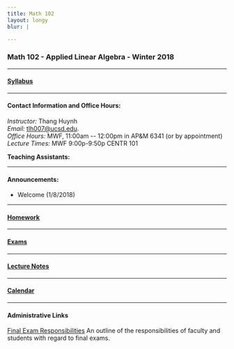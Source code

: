 ```yaml
---
title: Math 102
layout: longy
blur: |

---
```

### Math 102 - Applied Linear Algebra - Winter 2018


---

#### [Syllabus][math102Syl]

  [math102Syl]:http://thanghuynh.org/teaching/math102_syllabus.html

---  

#### Contact Information and Office Hours:  

*Instructor:* Thang Huynh  
*Email:* [tlh007@ucsd.edu][email].    
*Office Hours:* MWF, 11:00am -- 12:00pm in AP&M 6341 (or by appointment)    
*Lecture Times:* MWF	9:00p-9:50p	CENTR	101  

[email]: mailto:tlh007@ucsd.edu

**Teaching Assistants:**   

--- 

#### Announcements:  

  * Welcome (1/8/2018)


---  

#### [Homework][math102HW]

  [math102HW]:http://thanghuynh.org/teaching/math102_hw.html 

---

#### [Exams][math102exam]  

  [math102exam]:http://thanghuynh.org/teaching/math102_ex.html 

--- 

#### [Lecture Notes][math102lec]  

  [math102lec]:http://thanghuynh.org/teaching/math102_lec.html 

---

#### [Calendar][math102Cal]
  
  [math102Cal]:http://thanghuynh.org/teaching/math102_calendar.html  


---  

#### Administrative Links  
[Final Exam Responsibilities](http://blink.ucsd.edu/Blink/External/Topics/How_To/0,1260,17998,00.html) An outline of the responsibilities of faculty and students
with regard to final exams.














